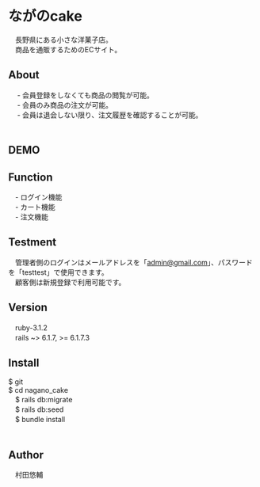 # ながのcake
　長野県にある小さな洋菓子店。  
　商品を通販するためのECサイト。

## About
　 - 会員登録をしなくても商品の閲覧が可能。  
　 - 会員のみ商品の注文が可能。  
　 - 会員は退会しない限り、注文履歴を確認することが可能。  
　
## DEMO

## Function
　- ログイン機能   
　- カート機能    
　- 注文機能    

## Testment
　管理者側のログインはメールアドレスを「admin@gmail.com」、パスワードを「testtest」で使用できます。  
　顧客側は新規登録で利用可能です。

## Version
　ruby-3.1.2  
　rails ~> 6.1.7, >= 6.1.7.3
　
## Install
  $ git  
  $ cd nagano_cake  
　$ rails db:migrate  
　$ rails db:seed  
　$ bundle install  
　
## Author
　村田悠輔
